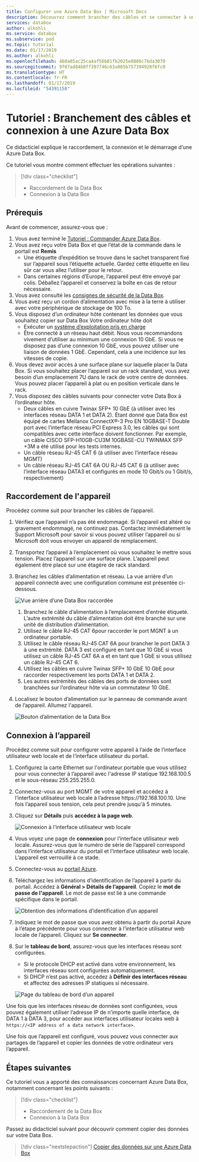 ```yaml
---
title: Configurer une Azure Data Box | Microsoft Docs
description: Découvrez comment brancher des câbles et se connecter à une Azure Data Box
services: databox
author: alkohli
ms.service: databox
ms.subservice: pod
ms.topic: tutorial
ms.date: 01/17/2019
ms.author: alkohli
ms.openlocfilehash: 460a05ac25ca4af56b81fb2025e0886c7bda3070
ms.sourcegitcommit: 9f07ad84b0ff397746c63a085b757394928f6fc0
ms.translationtype: HT
ms.contentlocale: fr-FR
ms.lasthandoff: 01/17/2019
ms.locfileid: "54391158"
---
```

# <a name="tutorial-cable-and-connect-to-your-azure-data-box"></a>Tutoriel : Branchement des câbles et connexion à une Azure Data Box

Ce didacticiel explique le raccordement, la connexion et le démarrage d’une Azure Data Box.

Ce tutoriel vous montre comment effectuer les opérations suivantes :

> [!div class="checklist"]
> * Raccordement de la Data Box
> * Connexion à la Data Box

## <a name="prerequisites"></a>Prérequis

Avant de commencer, assurez-vous que :

1. Vous avez terminé le [Tutoriel : Commander Azure Data Box](data-box-deploy-ordered.md).
2. Vous avez reçu votre Data Box et que l’état de la commande dans le portail est **Remis** 
    - Une étiquette d’expédition se trouve dans le sachet transparent fixé sur l’appareil sous l’étiquette actuelle. Gardez cette étiquette en lieu sûr car vous allez l’utiliser pour le retour.
    - Dans certaines régions d’Europe, l’appareil peut être envoyé par colis. Déballez l’appareil et conservez la boîte en cas de retour nécessaire.
3. Vous avez consulté les [consignes de sécurité de la Data Box](data-box-safety.md).
4. Vous avez reçu un cordon d’alimentation avec mise à la terre à utiliser avec votre périphérique de stockage de 100 To.
5. Vous disposez d’un ordinateur hôte contenant les données que vous souhaitez copier sur Data Box Votre ordinateur hôte doit
    - Exécuter un [système d’exploitation pris en charge](data-box-system-requirements.md)
    - Être connecté à un réseau haut débit. Nous vous recommandons vivement d’utiliser au minimum une connexion 10 GbE. Si vous ne disposez pas d’une connexion 10 GbE, vous pouvez utiliser une liaison de données 1 GbE. Cependant, cela a une incidence sur les vitesses de copie. 
6. Vous devez avoir accès à une surface plane sur laquelle placer la Data Box. Si vous souhaitez placer l’appareil sur un rack standard, vous avez besoin d’un emplacement 7U dans le rack de votre centre de données. Vous pouvez placer l’appareil à plat ou en position verticale dans le rack.
7. Vous disposez des câbles suivants pour connecter votre Data Box à l’ordinateur hôte.
    - Deux câbles en cuivre Twinax SFP+ 10 GbE (à utiliser avec les interfaces réseau DATA 1 et DATA 2). Étant donné que Data Box est équipé de cartes Mellanox ConnectX®-3 Pro EN 10GBASE-T Double port avec l’interface réseau PCI Express 3.0, les câbles qui sont compatibles avec cette interface doivent fonctionner. Par exemple, un câble CISCO SFP-H10GB-CU3M 10GBASE-CU TWINMAX SFP +3M a été utilisé pour les tests internes.
    - Un câble réseau RJ-45 CAT 6 (à utiliser avec l’interface réseau MGMT)
    - Un câble réseau RJ-45 CAT 6A OU RJ-45 CAT 6 (à utiliser avec l’interface réseau DATA3 et configurés en mode 10 Gbit/s ou 1 Gbit/s, respectivement)

## <a name="cable-your-device"></a>Raccordement de l'appareil

Procédez comme suit pour brancher les câbles de l’appareil.

1. Vérifiez que l’appareil n’a pas été endommagé. Si l’appareil est altéré ou gravement endommagé, ne continuez pas. Contactez immédiatement le Support Microsoft pour savoir si vous pouvez utiliser l’appareil ou si Microsoft doit vous envoyer un appareil de remplacement.
2. Transportez l’appareil à l’emplacement où vous souhaitez le mettre sous tension. Placez l’appareil sur une surface plane. L’appareil peut également être placé sur une étagère de rack standard.
3. Branchez les câbles d’alimentation et réseau. La vue arrière d’un appareil connecté avec une configuration commune est présentée ci-dessous. 
    
    ![Vue arrière d’une Data Box raccordée](media/data-box-deploy-set-up/data-box-cabled-dhcp.png)

    1. Branchez le câble d’alimentation à l’emplacement d’entrée étiqueté. L’autre extrémité du câble d’alimentation doit être branché sur une unité de distribution d’alimentation.
    2. Utilisez le câble RJ-45 CAT 6pour raccorder le port MGNT à un ordinateur portable.            
    3. Utilisez le câble réseau RJ-45 CAT 6A pour brancher le port DATA 3 à une extrémité. DATA 3 est configuré en tant que 10 GbE si vous utilisez un câble RJ-45 CAT 6A a et en tant que 1 GbE si vous utilisez un câble RJ-45 CAT 6.
    4. Utilisez les câbles en cuivre Twinax SFP+ 10 GbE 10 GbE pour raccorder respectivement les ports DATA 1 et DATA 2. 
    5. Les autres extrémités des câbles des ports de données sont branchées sur l’ordinateur hôte via un commutateur 10 GbE.

4. Localisez le bouton d’alimentation sur le panneau de commande avant de l’appareil. Allumez l'appareil.

    ![Bouton d’alimentation de la Data Box](media/data-box-deploy-set-up/data-box-powered-door-open.png)

## <a name="connect-to-your-device"></a>Connexion à l’appareil

Procédez comme suit pour configurer votre appareil à l’aide de l’interface utilisateur web locale et de l’interface utilisateur du portail.

1. Configurez la carte Ethernet sur l'ordinateur portable que vous utilisez pour vous connecter à l’appareil avec l'adresse IP statique 192.168.100.5 et le sous-réseau 255.255.255.0. 
2. Connectez-vous au port MGMT de votre appareil et accédez à l’interface utilisateur web locale à l’adresse https\://192.168.100.10. Une fois l’appareil sous tension, cela peut prendre jusqu'à 5 minutes.
3. Cliquez sur **Détails** puis **accédez à la page web**.

   ![Connexion à l'interface utilisateur web locale](media/data-box-deploy-set-up/data-box-connect-local-web-ui.png) 

4. Vous voyez une page de **connexion** pour l’interface utilisateur web locale. Assurez-vous que le numéro de série de l’appareil correspond dans l’interface utilisateur du portail et l’interface utilisateur web locale. L’appareil est verrouillé à ce stade.
5. Connectez-vous au [portail Azure](https://portal.azure.com).
6. Téléchargez les informations d’identification de l’appareil à partir du portail. Accédez à **Général > Détails de l’appareil**. Copiez le **mot de passe de l'appareil**. Le mot de passe est lié à une commande spécifique dans le portail. 

    ![Obtention des informations d’identification d’un appareil](media/data-box-deploy-set-up/data-box-device-credentials.png)
    
    
7. Indiquez le mot de passe que vous avez obtenu à partir du portail Azure à l’étape précédente pour vous connecter à l’interface utilisateur web locale de l’appareil. Cliquez sur **Se connecter**.
8. Sur le **tableau de bord**, assurez-vous que les interfaces réseau sont configurées. 
    - Si le protocole DHCP est activé dans votre environnement, les interfaces réseau sont configurées automatiquement. 
    - Si DHCP n’est pas activé, accédez à **Définir des interfaces réseau** et affectez des adresses IP statiques si nécessaire.

    ![Page du tableau de bord d’un appareil](media/data-box-deploy-set-up/data-box-dashboard-1.png)

Une fois que les interfaces réseau de données sont configurées, vous pouvez également utiliser l’adresse IP de n’importe quelle interface, de DATA 1 à DATA 3, pour accéder aux interfaces utilisateur locales web à `https://<IP address of a data network interface>`. 

Une fois que l’appareil est configuré, vous pouvez vous connecter aux partages de l’appareil et copier les données de votre ordinateur vers l’appareil. 

## <a name="next-steps"></a>Étapes suivantes

Ce tutoriel vous a apporté des connaissances concernant Azure Data Box, notamment concernant les points suivants :

> [!div class="checklist"]
> * Raccordement de la Data Box
> * Connexion à la Data Box

Passez au didacticiel suivant pour découvrir comment copier des données sur votre Data Box.

> [!div class="nextstepaction"]
> [Copier des données sur une Azure Data Box](./data-box-deploy-copy-data.md)


